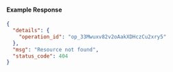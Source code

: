 <!-- Code generated for API Clients. DO NOT EDIT. -->

#### Example Response

```json
{
  "details": {
    "operation_id": "op_33Mwuxv82v2oAakXDHczCu2xry5"
  },
  "msg": "Resource not found",
  "status_code": 404
}
```

